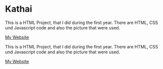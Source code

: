 # Kathai
This is a HTML Project, that I did during the first year.
 There are HTML, CSS und Javascript code and also the picture that were used.
 
 [My Website](./HTML/modu.html)

This is a HTML Project, that I did during the first year.
 There are HTML, CSS und Javascript code and also the picture that were used.
 
 [My Website](./HTML/index.html)


